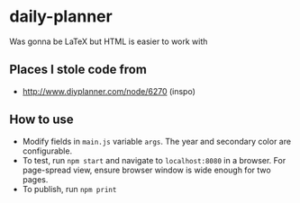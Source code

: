 # daily-planner
Was gonna be LaTeX but HTML is easier to work with

## Places I stole code from
 - http://www.diyplanner.com/node/6270 (inspo)

## How to use
 - Modify fields in `main.js` variable `args`. The year and secondary color are
configurable.
 - To test, run `npm start` and navigate to `localhost:8080` in a browser. For
page-spread view, ensure browser window is wide enough for two pages.
 - To publish, run `npm print`
